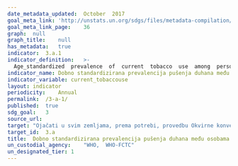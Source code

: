 ```yaml
---
date_metadata_updated:	October  2017
goal_meta_link:	'http://unstats.un.org/sdgs/files/metadata-compilation/Metadata-Goal-3.pdf'
goal_meta_link_page:	36
graph:	null
graph_title:	null
has_metadata:	true
indicator:	3.a.1
indicator_definition:	>-
  Age_standardized  prevalence  of  current  tobacco  use  among  persons  aged  18+  years.  Smoked  tobacco  products  include  the  consumption  of  cigarettes,  bidis,  cigars,  cheroots,  pipes,  shisha  (water  pipes),  fine_cut  smoking  articles  (roll_your_own),  krekets,  and  any  other  form  of  smoked  tobacco.  "Smokeless  tobacco"  includes  moist  snuff,  plug,  creamy  snuff,  dissolvables,  dry  snuff,  gul,  loose  leaf,  red  tooth  powder,  snus,  chimo,  gutkha,  khaini,  gudakhu,  zarda,  quiwam,  dohra,  tuibur,  nasway,  naas/naswar,  shammah,  betel  quid,  toombak,  pan  (betel  quid),  iqmik,  mishri,  tapkeer,  tombol  and  any  other  tobacco  product  that  is  sniffed,  held  in  the  mouth,  or  chewed.
indicator_name:	Dobno standardizirana prevalencija pušenja duhana među osobama u dobi od 15 godina i više
indicator_variable:	current_tobaccouse
layout:	indicator
periodicity:	Annual
permalink:	/3-a-1/
published:	true
sdg_goal:	3
source_url:	
target:	"Ojačati u svim zemljama, prema potrebi, provedbu Okvirne konvencije Svjetske zdravstvene organizacije o nadzoru nad duhanom"
target_id:	3.a
title:	Dobno standardizirana prevalencija pušenja duhana među osobama u dobi od 15 godina i više
un_custodial_agency:	"WHO,  WHO-FCTC"
un_designated_tier:	1
---
```

